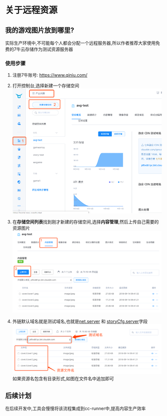 # 关于远程资源

## 我的游戏图片放到哪里?
实际生产环境中,不可能每个人都会分配一个远程服务器,所以作者推荐大家使用免费的7牛云存储作为测试资源服务器
### 使用步骤
1. 注册7牛账号: https://www.qiniu.com/
2. 打开控制台,选择新建一个存储空间
![](../../assets/0446f67d.png)

3. 在**存储空间列表**找到刚才新建的存储空间,选择**内容管理**,然后上传自己需要的资源图片
![](../../assets/9352c322.png)

4. 外链默认域名就是测试域名,也就是[net.server](book.md#net) 和 [storyCfg.server](story.md#storycfg)字段
![](../../assets/04b6786c.png)
如果资源名包含有目录形式,如图在文件名中追加即可

## 后续计划
在后续开发中,工具会慢慢将该流程集成到cc-runner中,提高内容生产效率